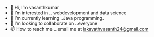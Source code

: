 - 👋 Hi, I’m vasanthkumar
- 👀 I’m interested in .. webdevelopment and data science
- 🌱 I’m currently learning ..Java programming.
- 💞️ I’m looking to collaborate on ..everyone
- 📫 How to reach me ...email me at lakavathvasanth24@gmail.com

<!---
vasanth20386/vasanth20386 is a ✨ special ✨ repository because its `README.md` (this file) appears on your GitHub profile.
You can click the Preview link to take a look at your changes.
--->

